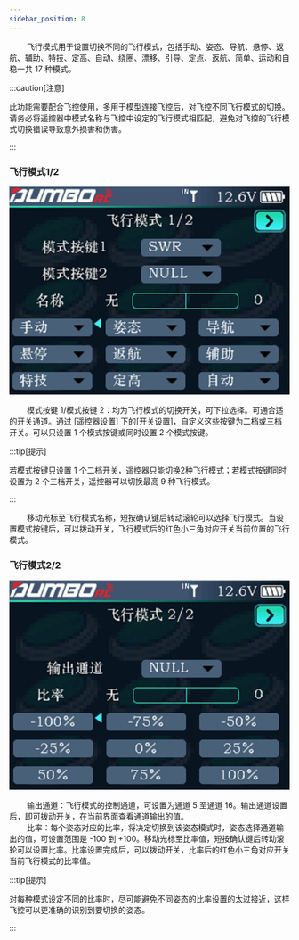 ```yaml
---
sidebar_position: 8
---
```


        飞行模式用于设置切换不同的飞行模式，包括手动、姿态、导航、悬停、返航、辅助、特技、定高、自动、绕圈、漂移、引导、定点、返航、简单、运动和自稳一共 17 种模式。

:::caution[注意]

此功能需要配合飞控使用，多用于模型连接飞控后，对飞控不同飞行模式的切换。请务必将遥控器中模式名称与飞控中设定的飞行模式相匹配，避免对飞控的飞行模式切换错误导致意外损害和伤害。

:::

### 飞行模式1/2

![](../pic/381.jpg)

        模式按键 1/模式按键 2：均为飞行模式的切换开关，可下拉选择。可通合适的开关通道。通过 [遥控器设置] 下的[开关设置]，自定义这些按键为二档或三档开关。可以只设置 1 个模式按键或同时设置 2 个模式按键。

:::tip[提示]

若模式按键只设置 1 个二档开关，遥控器只能切换2种飞行模式；若模式按键同时设置为 2 个三档开关，遥控器可以切换最高 9 种飞行模式。

:::

        移动光标至飞行模式名称，短按确认键后转动滚轮可以选择飞行模式。当设置模式按键后，可以拨动开关，飞行模式后的红色小三角对应开关当前位置的飞行模式。

### 飞行模式2/2

![](../pic/382.jpg)

        输出通道：飞行模式的控制通道，可设置为通道 5 至通道 16。输出通道设置后，即可拨动开关，在当前界面查看通道输出的值。<br/>        比率：每个姿态对应的比率，将决定切换到该姿态模式时，姿态选择通道输出的值，可设置范围是 -100 到 +100。移动光标至比率值，短按确认键后转动滚轮可以设置比率。比率设置完成后，可以拨动开关，比率后的红色小三角对应开关当前飞行模式的比率值。

:::tip[提示]

对每种模式设定不同的比率时，尽可能避免不同姿态的比率设置的太过接近，这样飞控可以更准确的识别到要切换的姿态。

:::
